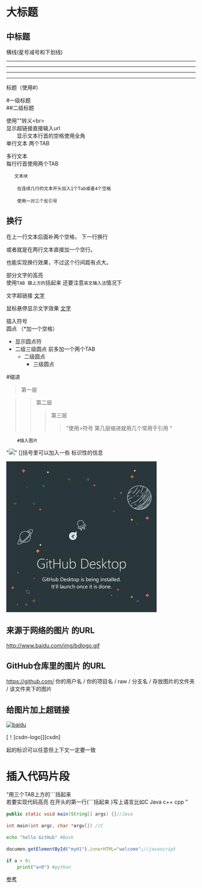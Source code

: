 大标题
===
中标题
---

横线(星号减号和下划线)
***
---
___
---
标题（使用#）<br>


#一级标题 <br>
##二级标题 <br>


使用"\"转义\<br><br>
显示超链接直接输入url<br>
　　显示文本行首的空格使用全角 <br>
        单行文本 两个TAB


多行文本        
每行行首使用两个TAB
    
       文本块
       
        在连续几行的文本开头加入1个Tab或者4个空格

        使用一对三个反引号

换行
---
在上一行文本后面补两个空格，
下一行换行

或者就是在两行文本直接加一个空行。

也能实现换行效果，不过这个行间距有点大。





        
部分文字的高亮 <br>
使用`TAB 键上方的`括起来
还要注意`英文输入法`情况下<br>

文字超链接
[文字](url)<br>

鼠标悬停显示文字效果
[文字](url "悬停显示")


        
插入符号        
圆点 （*加一个空格）
* 显示圆点符
* 二级三级圆点 前多加一个两个TAB 
    * 二级圆点
        * 三级圆点  

#缩进     
>第一层

>>第二层
>>>第三层
>>>>"使用>符号 第几层缩进就用几个常用于引用 "     


        #插入图片
        
"![](url)"
[]括号里可以加入一些 标识性的信息  


![baidu](/image/360截图20171217213810966.jpg "logo")

来源于网络的图片 的URL
---
http://www.baidu.com/img/bdlogo.gif

GitHub仓库里的图片 的URL
---
 https://github.com/ 你的用户名 / 你的项目名 / raw / 分支名 / 存放图片的文件夹 / 该文件夹下的图片

 给图片加上超链接
 ---
 [![baidu]](http://baidu.com)  

[！[csdn-logo]][csdn]

起的标识可以任意但上下文一定要一致

[baidu]:http://www.baidu.com/img/bdlogo.gif


插入代码片段
===
“用三个TAB上方的\```括起来<br>
若要实现代码高亮 在开头的第一行(\```括起来 )写上语言比如C Java c++ cpp ”
```Java
public static void main(String[] args) {}//Java
```
```c
int main(int argc, char *argv[]) //C
```
```Bash
echo "hello GitHub" #Bash
```
```javascript
documen.getElementById("myH1").innerHTML="welcome";//javascript
```
```python
if a < 0:
    print("a<0") #python
```


[参考](https://github.com/guodongxiaren/README)














        











